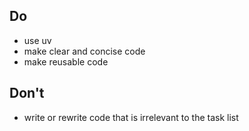 ## Do

- use uv
- make clear and concise code
- make reusable code

## Don't

- write or rewrite code that is irrelevant to the task list
